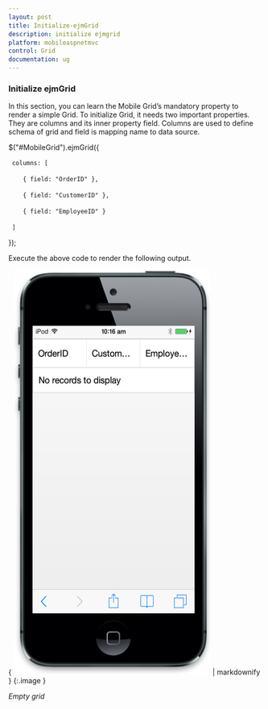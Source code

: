 ```yaml
---
layout: post
title: Initialize-ejmGrid
description: initialize ejmgrid
platform: mobileaspnetmvc
control: Grid
documentation: ug
---
```


### Initialize ejmGrid

In this section, you can learn the Mobile Grid’s mandatory property to render a simple Grid. To initialize Grid, it needs two important properties. They are columns and its inner property field. Columns are used to define schema of grid and field is mapping name to data source.



$("#MobileGrid").ejmGrid({

     columns: [

        { field: "OrderID" },

        { field: "CustomerID" },

        { field: "EmployeeID" }

     ]

});





Execute the above code to render the following output.



{ ![1](Initialize-ejmGrid_images/Initialize-ejmGrid_img1.png) | markdownify }
{:.image }


_Empty grid_

